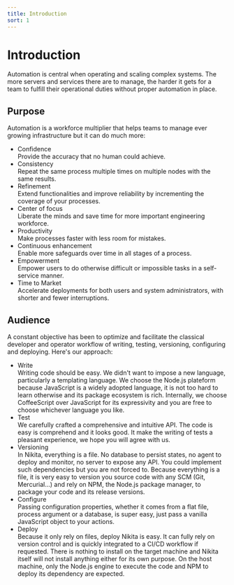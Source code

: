 ```yaml
---
title: Introduction
sort: 1
---
```


# Introduction

Automation is central when operating and scaling complex systems. The more servers and services there are to manage, the harder it gets for a team to fulfill their operational duties without proper automation in place.

## Purpose

Automation is a workforce multiplier that helps teams to manage ever growing infrastructure but it can do much more:

* Confidence   
  Provide the accuracy that no human could achieve.
* Consistency   
  Repeat the same process multiple times on multiple nodes with the same results.
* Refinement   
 Extend functionalities and improve reliability by incrementing the coverage of your processes.
* Center of focus   
  Liberate the minds and save time for more important engineering workforce.
* Productivity   
  Make processes faster with less room for mistakes.
* Continuous enhancement   
  Enable more safeguards over time in all stages of a process.
* Empowerment   
  Empower users to do otherwise difficult or impossible tasks in a self-service manner.
* Time to Market   
  Accelerate deployments for both users and system administrators, with shorter and fewer interruptions.

## Audience

A constant objective has been to optimize and facilitate the classical developer and operator workflow of writing, testing, versioning, configuring and deploying. Here's our approach:

* Write   
  Writing code should be easy. We didn't want to impose a new language, particularly a templating language. We choose the Node.js plateform because JavaScript is a widely adopted language, it is not too hard to learn otherwise and its package ecosystem is rich. Internally, we choose CoffeeScript over JavaScript for its expressivity and you are free to choose whichever language you like.
* Test   
  We carefully crafted a comprehensive and intuitive API. The code is easy is comprehend and it looks good. It make the writing of tests a pleasant experience, we hope you will agree with us.
* Versioning   
  In Nikita, everything is a file. No database to persist states, no agent to deploy and monitor, no server to expose any API. You could implement such dependencies but you are not forced to. Because everything is a file, it is very easy to version you source code with any SCM (Git, Mercurial...) and rely on NPM, the Node.js package manager, to package your code and its release versions.
* Configure   
  Passing configuration properties, whether it comes from a flat file, process argument or a database, is super easy, just pass a vanilla JavaScript object to your actions.
* Deploy   
  Because it only rely on files, deploy Nikita is easy. It can fully rely on version control and is quickly integrated to a CI/CD workflow if requested. There is nothing to install on the target machine and Nikita itself will not install anything either for its own purpose. On the host machine, only the Node.js engine to execute the code and NPM to deploy its dependency are expected.
